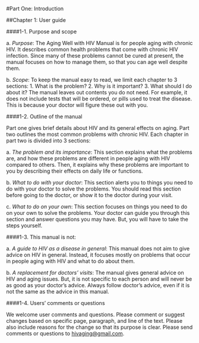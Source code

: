 #Part One: Introduction

##Chapter 1: User guide

####1-1. Purpose and scope

a.	*Purpose*: The Aging Well with HIV Manual is for people aging with chronic HIV. It describes common health problems that come with chronic HIV infection. Since many of these problems cannot be cured at present, the manual focuses on how to manage them, so that you can age well despite them.  

b.	*Scope*: To keep the manual easy to read, we limit each chapter to 3 sections: 
				1.	What is the problem? 
				2.	Why is it important?
				3.	What should I do about it?
The manual leaves out contents you do not need. For example, it does not include tests that will be ordered, or pills used to treat the disease. This is because your doctor will figure these out with you.

####1-2. Outline of the manual

Part one gives brief details about HIV and its general effects on aging. Part two outlines the most common problems with chronic HIV. Each chapter in part two is divided into 3 sections:

a.	*The problem and its importance*: This section explains what the problems are, and how these problems are different in people aging with HIV compared to others. Then, it explains why these problems are important to you by describing their effects on daily life or functions. 

b.	*What to do with your doctor*: This section alerts you to things you need to do with your doctor to solve the problems. You should read this section before going to the doctor, or show it to the doctor during your visit.

c.	*What to do on your own*: This section focuses on things you need to do on your own to solve the problems. Your doctor can guide you through this section and answer questions you may have. But, you will have to take the steps yourself. 

####1-3. This manual is not:

a.	*A guide to HIV as a disease in general*: This manual does not aim to give advice on HIV in general. Instead, it focuses mostly on problems that occur in people aging with HIV and what to do about them.

b.	*A replacement for doctors’ visits*: The manual gives general advice on HIV and aging issues. But, it is not specific to each person and will never be as good as your doctor’s advice. Always follow doctor’s advice, even if it is not the same as the advice in this manual. 

####1-4. Users’ comments or questions

We welcome user comments and questions. Please comment or suggest changes based on specific page, paragraph, and line of the text. Please also include reasons for the change so that its purpose is clear. Please send comments or questions to hivaging@gmail.com.



